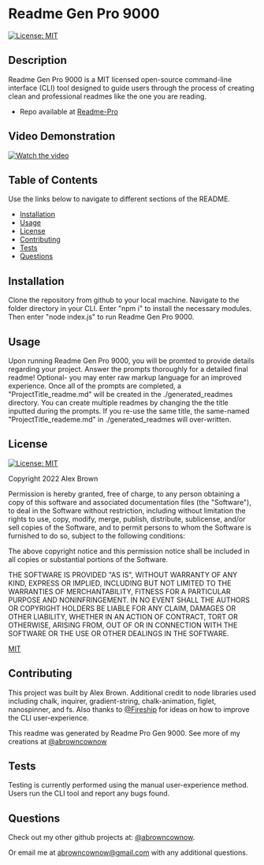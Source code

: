 
# Readme Gen Pro 9000
[![License: MIT](https://img.shields.io/badge/License-MIT-yellow.svg)](https://opensource.org/licenses/MIT)
## Description

  Readme Gen Pro 9000 is a MIT licensed open-source command-line interface (CLI) tool designed to guide users through the process of creating clean and professional readmes like the one you are reading. 

  - Repo available at [Readme-Pro](https://github.com/abrowncownow/readme-pro)

## Video Demonstration

[![Watch the video](https://img.youtube.com/vi/V2aOzY80wJo/default.jpg)](https://youtu.be/V2aOzY80wJo)

## Table of Contents

  Use the links below to navigate to different sections of the README.

-   [Installation](#installation)
-   [Usage](#usage)
-   [License](#license)
-   [Contributing](#contributing)
-   [Tests](#tests)
-   [Questions](#questions)

## Installation

  Clone the repository from github to your local machine. Navigate to the folder directory in your CLI. Enter "npm i" to install the necessary modules. Then enter "node index.js" to run Readme Gen Pro 9000.

## Usage

  Upon running Readme Gen Pro 9000, you will be promted to provide details regarding your project. Answer the prompts thoroughly for a detailed final readme! Optional- you may enter raw markup language for an improved experience. Once all of the prompts are completed, a "ProjectTitle_readme.md" will be created in the ./generated_readmes directory. You can create multiple readmes by changing the the title inputted during the prompts. If you re-use the same title, the same-named "ProjectTitle_reademe.md" in ./generated_readmes will over-written.

## License
  [![License: MIT](https://img.shields.io/badge/License-MIT-yellow.svg)](https://opensource.org/licenses/MIT)

  Copyright 2022 Alex Brown

  
Permission is hereby granted, free of charge, to any person obtaining a copy of this software and associated documentation files (the "Software"), to deal in the Software without restriction, including without limitation the rights to use, copy, modify, merge, publish, distribute, sublicense, and/or sell copies of the Software, and to permit persons to whom the Software is furnished to do so, subject to the following conditions:

The above copyright notice and this permission notice shall be included in all copies or substantial portions of the Software.

THE SOFTWARE IS PROVIDED "AS IS", WITHOUT WARRANTY OF ANY KIND, EXPRESS OR IMPLIED, INCLUDING BUT NOT LIMITED TO THE WARRANTIES OF MERCHANTABILITY, FITNESS FOR A PARTICULAR PURPOSE AND NONINFRINGEMENT. IN NO EVENT SHALL THE AUTHORS OR COPYRIGHT HOLDERS BE LIABLE FOR ANY CLAIM, DAMAGES OR OTHER LIABILITY, WHETHER IN AN ACTION OF CONTRACT, TORT OR OTHERWISE, ARISING FROM, OUT OF OR IN CONNECTION WITH THE SOFTWARE OR THE USE OR OTHER DEALINGS IN THE SOFTWARE.

[MIT](https://opensource.org/licenses/MIT)

## Contributing

  This project was built by Alex Brown. Additional credit to node libraries used including chalk, inquirer, gradient-string, chalk-animation, figlet, nanospinner, and fs. Also thanks to [@Fireship](https://www.youtube.com/c/Fireship) for ideas on how to improve the CLI user-experience.

  This readme was generated by Readme Pro Gen 9000. See more of my creations at [@abrowncownow](https://https://github.com/abrowncownow)

## Tests

  Testing is currently performed using the manual user-experience method. Users run the CLI tool and report any bugs found.

## Questions

  Check out my other github projects at: [@abrowncownow](https://github.com/abrowncownow).

  Or email me at [abrowncownow@gmail.com](abrowncownow@gmail.com) with any additional questions.
